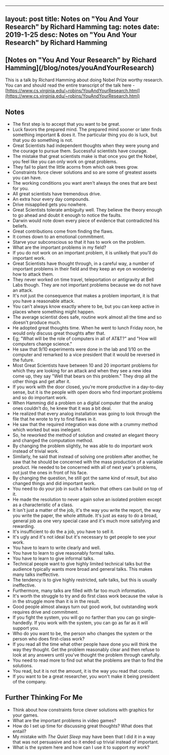 
---
layout: post
title: Notes on "You And Your Research" by Richard Hamming
tag: notes
date: 2019-1-25
desc: Notes on "You And Your Research" by Richard Hamming
---
<h2>[Notes on "You And Your Research" by Richard Hamming](/blog/notes/youAndYourResearch)</h2>
  
This is a talk by Richard Hamming about doing Nobel Prize worthy research. You can and should read the entire transcript of the talk here - [https://www.cs.virginia.edu/~robins/YouAndYourResearch.html](https://www.cs.virginia.edu/~robins/YouAndYourResearch.html)

## Notes
- The first step is to accept that you want to be great.
- Luck favors the prepared mind. The prepared mind sooner or later finds something important & does it. The particular thing you do is luck, but that you do something is not.
- Great Scientists had independent thoughts when they were young and the courage to pursue them. Successful scientists have courage.
- The mistake that great scientists make is that once you get the Nobel, you feel like you can only work on great problems.
- They fail to plant the little acorns from which oak trees grow.
  <li>Constraints force clever solutions and so are some of greatest assets you can have.
- The working conditions you want aren't always the ones that are best for you.
  </li>
  <li>All great scientists have tremendous drive.
- An extra hour every day compounds.
- Drive misapplied gets you nowhere.
  </li>
  <li>Great Scientists tolerate ambiguity well. They believe the theory enough to go ahead and doubt it enough to notice the faults.
- Darwin would note down every piece of evidence that contradicted his beliefs.
- Great contributions come from finding the flaws.
- It comes down to an emotional commitment.
- Starve your subconscious so that it has to work on the problem.
  </li>
  <li>What are the important problems in my field?
- If you do not work on an important problem, it is unlikely that you'll do important work.
- Great Scientists have thought through, in a careful way, a number of important problems in their field and they keep an eye on wondering how to attack them.
- They never worked on time travel, teleportation or antigravity at Bell Labs though. They are not important problems because we do not have an attack.
- It's not just the consequence that makes a problem important, it is that you have a reasonable attack.
- You can't always know exactly where to be, but you can keep active in places where something might happen.
- The average scientist does safe, routine work almost all the time and so doesn't produce much.
  </li>
  <li>He adopted great thoughts time. When he went to lunch Friday noon, he would only discuss great thoughts after that.
- Eg; "What will be the role of computers in all of AT&T?" and "How will computers change science."
- He saw that 9/10 experiments were done in the lab and 1/10 on the computer and remarked to a vice president that it would be reversed in the future.
  </li>
- Most Great Scientists have between 10 and 20 important problems for which they are looking for an attack and when they see a new idea come up, they say "Well that bears on this problem." They drop all the other things and get after it.
- If you work with the door closed, you're more productive in a day-to-day sense, but it is the people with open doors who find important problems and so do important work.
  <li>When Hamming did a problem on a digital computer that the analog ones couldn't do, he knew that it was a bit deal.
- He realized that every analog installation was going to look through the file that he wrote to try to find flaws in it.
- He saw that the required integration was done with a crummy method which worked but was inelegant.
- So, he reworked the method of solution and created an elegant theory and changed the computation method.
- By changing the problem slightly, he was able to do important work instead of trivial work.
- Similarly, he said that instead of solving one problem after another, he saw that he should be concerned with the mass production of a variable product. He needed to be concerned with all of next year's problems, not just the ones in front of his face.
- By changing the question, he still got the same kind of result, but also changed things and did important work.
- You need to do your job in such a fashion that others can build on top of it.
- He made the resolution to never again solve an isolated problem except as a characteristic of a class.
- It isn't just a matter of the job, it's the way you write the report, the way you write the paper, the whole attitude. It's just as easy to do a broad, general job as one very special case and it's much more satisfying and rewarding.
  </li>
  <li>It's insufficient to do the a job, you have to sell it.
- It's ugly and it's not ideal but it's necessary to get people to see your work.
- You have to learn to write clearly and well.
- You have to learn to give reasonably formal talks.
- You have to learn to give informal talks.
- Technical people want to give highly limited technical talks but the audience typically wants more broad and general talks. This makes many talks ineffective.
- The tendency is to give highly restricted, safe talks, but this is usually ineffective.
- Furthermore, many talks are filled with far too much information.
  </li>
- It's worth the struggle to try and do first class work because the value is in the struggle more than it is in the result.
- Good people almost always turn out good work, but outstanding work requires drive and commitment.
  <li>If you fight the system, you will go no farther than you can go single-handedly. If you work with the system, you can go as far as it will support you.
- Who do you want to be, the person who changes the system or the person who does first-class work?
  </li>
  <li>If you read all the time what other people have done you will think the way they thought. Get the problem reasonably clear and then refuse to look at any answers until you've thought the problem through carefully.
- You need to read more to find out what the problems are than to find the solutions.
- You read, but it is not the amount, it is the way you read that counts.
  </li>
- If you want to be a great researcher, you won't make it being president of the company.


## Further Thinking For Me
- Think about how constraints force clever solutions with graphics for your games.
- What are the important problems in video games?
- How do I set up time for discussing great thoughts? What does that entail?
- My mistake with *The Quiet Sleep* may have been that I did it in a way that was not persuasive and so it ended up trivial instead of important.
- What is the system here and how can I use it to support my work?


